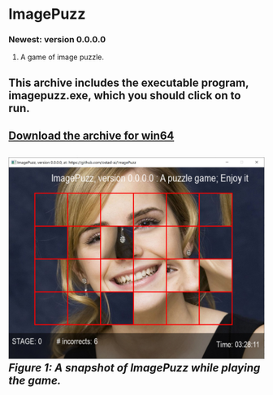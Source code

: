 # ImagePuzz
### Newest: version 0.0.0.0
1. A game of image puzzle.
## This archive includes the executable program, imagepuzz.exe, which you should click on to run.
[Download the archive for win64](https://drive.google.com/file/d/1YdXPnwuh1kbLM-egZ9DxUJM74sIB5uli/view?usp=sharing)
---
![A snapshot of Image Puzzle Game: ImagePuzz](Media/ver-0-0-0-0.jpg) *Figure 1: A snapshot of ImagePuzz while playing the game.*
---